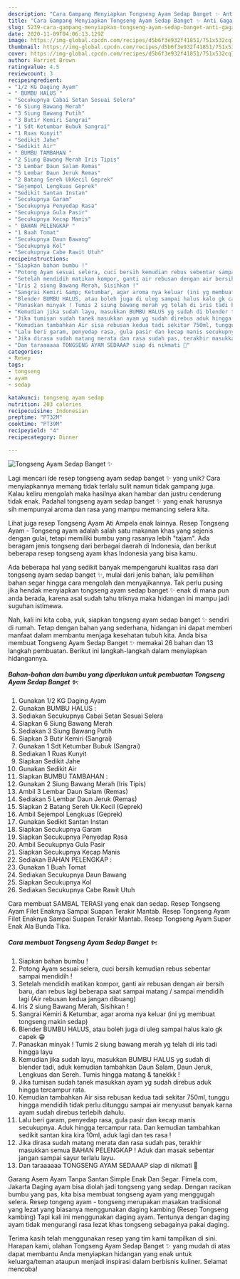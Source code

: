 ```yaml
---
description: "Cara Gampang Menyiapkan Tongseng Ayam Sedap Banget ✨ Anti Gagal"
title: "Cara Gampang Menyiapkan Tongseng Ayam Sedap Banget ✨ Anti Gagal"
slug: 5239-cara-gampang-menyiapkan-tongseng-ayam-sedap-banget-anti-gagal
date: 2020-11-09T04:06:13.129Z
image: https://img-global.cpcdn.com/recipes/d5b6f3e932f41851/751x532cq70/tongseng-ayam-sedap-banget-✨-foto-resep-utama.jpg
thumbnail: https://img-global.cpcdn.com/recipes/d5b6f3e932f41851/751x532cq70/tongseng-ayam-sedap-banget-✨-foto-resep-utama.jpg
cover: https://img-global.cpcdn.com/recipes/d5b6f3e932f41851/751x532cq70/tongseng-ayam-sedap-banget-✨-foto-resep-utama.jpg
author: Harriet Brown
ratingvalue: 4.5
reviewcount: 3
recipeingredient:
- "1/2 KG Daging Ayam"
- " BUMBU HALUS "
- "Secukupnya Cabai Setan Sesuai Selera"
- "6 Siung Bawang Merah"
- "3 Siung Bawang Putih"
- "3 Butir Kemiri Sangrai"
- "1 Sdt Ketumbar Bubuk Sangrai"
- "1 Ruas Kunyit"
- "Sedikit Jahe"
- "Sedikit Air"
- " BUMBU TAMBAHAN "
- "2 Siung Bawang Merah Iris Tipis"
- "3 Lembar Daun Salam Remas"
- "5 Lembar Daun Jeruk Remas"
- "2 Batang Sereh UkKecil Geprek"
- "Sejempol Lengkuas Geprek"
- "Sedikit Santan Instan"
- "Secukupnya Garam"
- "Secukupnya Penyedap Rasa"
- "Secukupnya Gula Pasir"
- "Secukupnya Kecap Manis"
- " BAHAN PELENGKAP "
- "1 Buah Tomat"
- "Secukupnya Daun Bawang"
- "Secukupnya Kol"
- "Secukupnya Cabe Rawit Utuh"
recipeinstructions:
- "Siapkan bahan bumbu !"
- "Potong Ayam sesuai selera, cuci bersih kemudian rebus sebentar sampai mendidih !"
- "Setelah mendidih matikan kompor, ganti air rebusan dengan air bersih baru, dan rebus lagi beberapa saat sampai matang / sampai mendidih lagi (Air rebusan kedua jangan dibuang)"
- "Iris 2 siung Bawang Merah, Sisihkan !"
- "Sangrai Kemiri &amp; Ketumbar, agar aroma nya keluar (ini yg membuat tongseng makin sedap)"
- "Blender BUMBU HALUS, atau boleh juga di uleg sampai halus kalo gk capek 😁"
- "Panaskan minyak ! Tumis 2 siung bawang merah yg telah di iris tadi hingga layu"
- "Kemudian jika sudah layu, masukkan BUMBU HALUS yg sudah di blender tadi, aduk kemudian tambahkan Daun Salam, Daun Jeruk, Lengkuas dan Sereh. Tumis hingga matang &amp; tanekkk !"
- "Jika tumisan sudah tanek masukkan ayam yg sudah direbus aduk hingga tercampur rata."
- "Kemudian tambahkan Air sisa rebusan kedua tadi sekitar 750ml, tunggu hingga mendidih tidak perlu ditunggu sampai air menyusut banyak karna ayam sudah direbus terlebih dahulu."
- "Lalu beri garam, penyedap rasa, gula pasir dan kecap manis secukupnya. Aduk hingga tercampur rata. Dan kemudian tambahkan sedikit santan kira kira 10ml, aduk lagi dan tes rasa !"
- "Jika dirasa sudah matang merata dan rasa sudah pas, terakhir masukkan semua BAHAN PELENGKAP ! Aduk dan masak sebentar jangan sampai sayur terlalu layu."
- "Dan taraaaaaa TONGSENG AYAM SEDAAAP siap di nikmati 🥰"
categories:
- Resep
tags:
- tongseng
- ayam
- sedap

katakunci: tongseng ayam sedap 
nutrition: 203 calories
recipecuisine: Indonesian
preptime: "PT32M"
cooktime: "PT39M"
recipeyield: "4"
recipecategory: Dinner

---
```



![Tongseng Ayam Sedap Banget ✨](https://img-global.cpcdn.com/recipes/d5b6f3e932f41851/751x532cq70/tongseng-ayam-sedap-banget-✨-foto-resep-utama.jpg)

Lagi mencari ide resep tongseng ayam sedap banget ✨ yang unik? Cara menyiapkannya memang tidak terlalu sulit namun tidak gampang juga. Kalau keliru mengolah maka hasilnya akan hambar dan justru cenderung tidak enak. Padahal tongseng ayam sedap banget ✨ yang enak harusnya sih mempunyai aroma dan rasa yang mampu memancing selera kita.

Lihat juga resep Tongseng Ayam Ati Ampela enak lainnya. Resep Tongseng Ayam - Tongseng ayam adalah salah satu makanan khas yang sejenis dengan gulai, tetapi memiliki bumbu yang rasanya lebih &#34;tajam&#34;. Ada beragam jenis tongseng dari berbagai daerah di Indonesia, dan berikut beberapa resep tongseng ayam khas Indonesia yang bisa kamu.

Ada beberapa hal yang sedikit banyak mempengaruhi kualitas rasa dari tongseng ayam sedap banget ✨, mulai dari jenis bahan, lalu pemilihan bahan segar hingga cara mengolah dan menyajikannya. Tak perlu pusing jika hendak menyiapkan tongseng ayam sedap banget ✨ enak di mana pun anda berada, karena asal sudah tahu triknya maka hidangan ini mampu jadi suguhan istimewa.


Nah, kali ini kita coba, yuk, siapkan tongseng ayam sedap banget ✨ sendiri di rumah. Tetap dengan bahan yang sederhana, hidangan ini dapat memberi manfaat dalam membantu menjaga kesehatan tubuh kita. Anda bisa membuat Tongseng Ayam Sedap Banget ✨ memakai 26 bahan dan 13 langkah pembuatan. Berikut ini langkah-langkah dalam menyiapkan hidangannya.

<!--inarticleads1-->

##### Bahan-bahan dan bumbu yang diperlukan untuk pembuatan Tongseng Ayam Sedap Banget ✨:

1. Gunakan 1/2 KG Daging Ayam
1. Gunakan  BUMBU HALUS :
1. Sediakan Secukupnya Cabai Setan Sesuai Selera
1. Siapkan 6 Siung Bawang Merah
1. Sediakan 3 Siung Bawang Putih
1. Siapkan 3 Butir Kemiri (Sangrai)
1. Gunakan 1 Sdt Ketumbar Bubuk (Sangrai)
1. Sediakan 1 Ruas Kunyit
1. Siapkan Sedikit Jahe
1. Gunakan Sedikit Air
1. Siapkan  BUMBU TAMBAHAN :
1. Gunakan 2 Siung Bawang Merah (Iris Tipis)
1. Ambil 3 Lembar Daun Salam (Remas)
1. Sediakan 5 Lembar Daun Jeruk (Remas)
1. Siapkan 2 Batang Sereh Uk.Kecil (Geprek)
1. Ambil Sejempol Lengkuas (Geprek)
1. Gunakan Sedikit Santan Instan
1. Siapkan Secukupnya Garam
1. Siapkan Secukupnya Penyedap Rasa
1. Ambil Secukupnya Gula Pasir
1. Siapkan Secukupnya Kecap Manis
1. Sediakan  BAHAN PELENGKAP :
1. Gunakan 1 Buah Tomat
1. Sediakan Secukupnya Daun Bawang
1. Siapkan Secukupnya Kol
1. Sediakan Secukupnya Cabe Rawit Utuh


Cara membuat SAMBAL TERASI yang enak dan sedap. Resep Tongseng Ayam Filet Enaknya Sampai Suapan Terakir Mantab. Resep Tongseng Ayam Filet Enaknya Sampai Suapan Terakir Mantab. Resep Tongseng Ayam Super Enak Ala Bunda Tika. 

<!--inarticleads2-->

##### Cara membuat Tongseng Ayam Sedap Banget ✨:

1. Siapkan bahan bumbu !
1. Potong Ayam sesuai selera, cuci bersih kemudian rebus sebentar sampai mendidih !
1. Setelah mendidih matikan kompor, ganti air rebusan dengan air bersih baru, dan rebus lagi beberapa saat sampai matang / sampai mendidih lagi (Air rebusan kedua jangan dibuang)
1. Iris 2 siung Bawang Merah, Sisihkan !
1. Sangrai Kemiri &amp; Ketumbar, agar aroma nya keluar (ini yg membuat tongseng makin sedap)
1. Blender BUMBU HALUS, atau boleh juga di uleg sampai halus kalo gk capek 😁
1. Panaskan minyak ! Tumis 2 siung bawang merah yg telah di iris tadi hingga layu
1. Kemudian jika sudah layu, masukkan BUMBU HALUS yg sudah di blender tadi, aduk kemudian tambahkan Daun Salam, Daun Jeruk, Lengkuas dan Sereh. Tumis hingga matang &amp; tanekkk !
1. Jika tumisan sudah tanek masukkan ayam yg sudah direbus aduk hingga tercampur rata.
1. Kemudian tambahkan Air sisa rebusan kedua tadi sekitar 750ml, tunggu hingga mendidih tidak perlu ditunggu sampai air menyusut banyak karna ayam sudah direbus terlebih dahulu.
1. Lalu beri garam, penyedap rasa, gula pasir dan kecap manis secukupnya. Aduk hingga tercampur rata. Dan kemudian tambahkan sedikit santan kira kira 10ml, aduk lagi dan tes rasa !
1. Jika dirasa sudah matang merata dan rasa sudah pas, terakhir masukkan semua BAHAN PELENGKAP ! Aduk dan masak sebentar jangan sampai sayur terlalu layu.
1. Dan taraaaaaa TONGSENG AYAM SEDAAAP siap di nikmati 🥰


Garang Asem Ayam Tanpa Santan Simple Enak Dan Segar. Fimela.com, Jakarta Daging ayam bisa diolah jadi tongseng yang sedap. Dengan racikan bumbu yang pas, kita bisa membuat tongseng ayam yang menggugah selera. Resep tongeng ayam - tongseng merupakan masakan tradisional yang lezat yang biasanya menggunakan daging kambing (Resep Tongseng kambing) Tapi kali ini menggunakan daging ayam. Tentunya dengan daging ayam tidak mengurangi rasa lezat khas tongseng sebagainya pakai daging. 

Terima kasih telah menggunakan resep yang tim kami tampilkan di sini. Harapan kami, olahan Tongseng Ayam Sedap Banget ✨ yang mudah di atas dapat membantu Anda menyiapkan hidangan yang enak untuk keluarga/teman ataupun menjadi inspirasi dalam berbisnis kuliner. Selamat mencoba!
